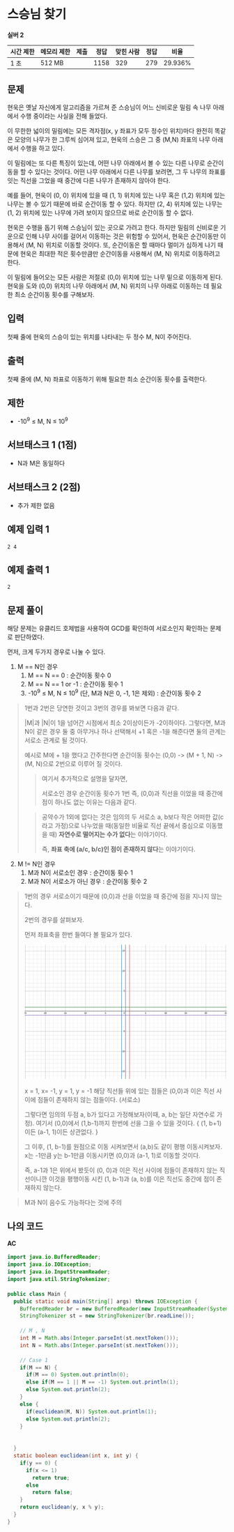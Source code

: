 # 스승님 찾기

**실버 2**

|시간 제한	|메모리 제한|제출|정답|맞힌 사람|정답| 비율|
|---|---|---|---|---|---|---|
|1 초|	512 MB|	|1158|	329|	279	|29.936%|

## 문제

현욱은 옛날 자신에게 알고리즘을 가르쳐 준 스승님이 어느 신비로운 밀림 속 나무 아래에서 수행 중이라는 사실을 전해 들었다.

이 무한한 넓이의 밀림에는 모든 격자점(x, y 좌표가 모두 정수인 위치)마다 완전히 똑같은 모양의 나무가 한 그루씩 심어져 있고, 현욱의 스승은 그 중 (M,N) 좌표의 나무 아래에서 수행을 하고 있다.

이 밀림에는 또 다른 특징이 있는데, 어떤 나무 아래에서 볼 수 있는 다른 나무로 순간이동을 할 수 있다는 것이다. 어떤 나무 아래에서 다른 나무를 보려면, 그 두 나무의 좌표를 잇는 직선을 그었을 때 중간에 다른 나무가 존재하지 않아야 한다.

예를 들어, 현욱이 (0, 0) 위치에 있을 때 (1, 1) 위치에 있는 나무 혹은 (1,2) 위치에 있는 나무는 볼 수 있기 때문에 바로 순간이동 할 수 있다. 하지만 (2, 4) 위치에 있는 나무는 (1, 2) 위치에 있는 나무에 가려 보이지 않으므로 바로 순간이동 할 수 없다.

현욱은 수행을 돕기 위해 스승님이 있는 곳으로 가려고 한다. 하지만 밀림의 신비로운 기운으로 인해 나무 사이를 걸어서 이동하는 것은 위험할 수 있어서, 현욱은 순간이동만 이용해서 (M, N) 위치로 이동할 것이다. 또, 순간이동은 할 때마다 멀미가 심하게 나기 때문에 현욱은 최대한 적은 횟수만큼만 순간이동을 사용해서 (M, N) 위치로 이동하려고 한다.

이 밀림에 들어오는 모든 사람은 저절로 (0,0) 위치에 있는 나무 밑으로 이동하게 된다. 현욱을 도와 (0,0) 위치의 나무 아래에서 (M, N) 위치의 나무 아래로 이동하는 데 필요한 최소 순간이동 횟수를 구해보자.

## 입력

첫째 줄에 현욱의 스승이 있는 위치를 나타내는 두 정수 M, N이 주어진다.

## 출력

첫째 줄에 (M, N) 좌표로 이동하기 위해 필요한 최소 순간이동 횟수를 출력한다.

## 제한

- -10<sup>9</sup> ≤ M, N ≤ 10<sup>9</sup>

## 서브태스크 1 (1점)

- N과 M은 동일하다

## 서브태스크 2 (2점)

- 추가 제한 없음 

## 예제 입력 1

```
2 4
```

## 예제 출력 1

```
2
```

## 문제 풀이

해당 문제는 유클리드 호제법을 사용하여 GCD를 확인하여 서로소인지 확인하는 문제로 판단하였다.

먼저, 크게 두가지 경우로 나눌 수 있다.

1. M == N인 경우
   1. M == N == 0 : 순간이동 횟수 0
   2. M == N == 1 or -1 : 순간이동 횟수 1
   3. -10<sup>9</sup> ≤ M, N ≤ 10<sup>9</sup> (단, M과 N은 0, -1, 1은 제외) : 순간이동 횟수 2

> 1번과 2번은 당연한 것이고 3번의 경우를 봐보면 다음과 같다.
> 
> |M|과 |N|이 1을 넘어간 시점에서 최소 2이상이든가 -2이하이다. 그렇다면, M과 N이 같은 경우 둘 중 아무거나 하나 선택해서 +1 혹은 -1을 해준다면 둘의 관계는 서로소 관계로 될 것이다.
> 
> 예시로 M에 + 1을 했다고 간주한다면 순간이동 횟수는 (0,0) -> (M + 1, N) -> (M, N)으로 2번으로 이루어 질 것이다.
> > 여기서 추가적으로 설명을 달자면,
> > 
> > 서로소인 경우 순간이동 횟수가 1번 즉, (0,0)과 직선을 이었을 때 중간에 점이 하나도 없는 이유는 다음과 같다.
> 
> > 공약수가 1외에 없다는 것은 임의의 두 서로소 a, b보다 작은 어떠한 값(c라고 가정)으로 나누었을 때(동일한 비율로 직선 끝에서 중심으로 이동했을 때) **자연수로 떨어지는 수가 없다**는 이야기이다.
> >
> > 즉, **좌표 축에 (a/c, b/c)인 점이 존재하지 않다**는 이야기이다.
2. M != N인 경우
   1. M과 N이 서로소인 경우 : 순간이동 횟수 1
   2. M과 N이 서로소가 아닌 경우 : 순간이동 횟수 2
> 1번의 경우 서로소이기 때문에 (0,0)과 선을 이었을 때 중간에 점을 지나지 않는다.
> 
> 2번의 경우를 살펴보자.
> 
> 먼저 좌표축을 한번 들여다 볼 필요가 있다.
> 
> ![coordinate graph](coordinate_graph.png)
> 
> x = 1, x=  -1, y = 1, y = -1 해당 직선들 위에 있는 점들은 (0,0)과 이은 직선 사이에 점들이 존재하지 않는 점들이다. (서로소)
> 
> 그렇다면 임의의 두점 a, b가 있다고 가정해보자(이때, a, b는 일단 자연수로 가정). 여기서 (0,0)에서 (1,b-1)까지 한번에 선을 그을 수 있을 것이다. { (1, b+1) 이든 (a-1, 1)이든 상관없다. }
> 
> 그 이후, (1, b-1)를 원점으로 이동 시켜보면서 (a,b)도 같이 평행 이동시켜보자. x는 -1만큼 y는 b-1만큼 이동시키면 (0,0)과 (a-1, 1)로 이동할 것이다.
> 
> 즉, a-1과 1은 위에서 봤듯이 (0, 0)과 이은 직선 사이에 점들이 존재하지 않는 직선이니깐 이것을 평행이동 시킨 (1, b-1)과 (a, b)를 이은 직선도 중간에 점이 존재하지 않는다.

> M과 N이 음수도 가능하다는 것에 주의
## 나의 코드

**AC**

```java
import java.io.BufferedReader;
import java.io.IOException;
import java.io.InputStreamReader;
import java.util.StringTokenizer;

public class Main {
  public static void main(String[] args) throws IOException {
    BufferedReader br = new BufferedReader(new InputStreamReader(System.in));
    StringTokenizer st = new StringTokenizer(br.readLine());

    // M , N
    int M = Math.abs(Integer.parseInt(st.nextToken()));
    int N = Math.abs(Integer.parseInt(st.nextToken()));

    // Case 1
    if(M == N) {
      if(M == 0) System.out.println(0);
      else if(M == 1 || M == -1) System.out.println(1);
      else System.out.println(2);
    }
    else {
      if(euclidean(M, N)) System.out.println(1);
      else System.out.println(2);
    }


  }
  static boolean euclidean(int x, int y) {
    if(y == 0) {
      if(x <= 1)
        return true;
      else
        return false;
    }
    return euclidean(y, x % y);
  }
}

```